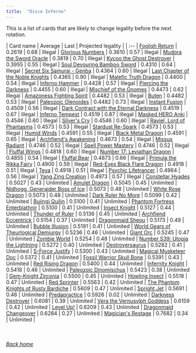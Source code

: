 ```yaml
---
title:  "Disco Inferno"
---
```


This is a list of cards that are likely to change legality before the next rotation.

| Card name | Average | Last | Projected legality |
| :-- |
[Foolish Return](https://db.ygoprodeck.com/card/?search=Foolish%20Return) | 0.2619 | 0.68 | Illegal |
[Glorious Numbers](https://db.ygoprodeck.com/card/?search=Glorious%20Numbers) | 0.3610 | 0.57 | Illegal |
[Mudora the Sword Oracle](https://db.ygoprodeck.com/card/?search=Mudora%20the%20Sword%20Oracle) | 0.3819 | 0.70 | Illegal |
[Kycoo the Ghost Destroyer](https://db.ygoprodeck.com/card/?search=Kycoo%20the%20Ghost%20Destroyer) | 0.3955 | 0.55 | Illegal |
[Soul Devouring Bamboo Sword](https://db.ygoprodeck.com/card/?search=Soul%20Devouring%20Bamboo%20Sword) | 0.4310 | 0.64 | Illegal |
[Secret Six Samurai - Genba](https://db.ygoprodeck.com/card/?search=Secret%20Six%20Samurai%20-%20Genba) | 0.4364 | 0.60 | Illegal |
[Last Chapter of the Noble Knights](https://db.ygoprodeck.com/card/?search=Last%20Chapter%20of%20the%20Noble%20Knights) | 0.4365 | 0.90 | Illegal |
[Malefic Truth Dragon](https://db.ygoprodeck.com/card/?search=Malefic%20Truth%20Dragon) | 0.4400 | 0.54 | Illegal |
[Inferno Hammer](https://db.ygoprodeck.com/card/?search=Inferno%20Hammer) | 0.4428 | 0.57 | Illegal |
[Piercing the Darkness](https://db.ygoprodeck.com/card/?search=Piercing%20the%20Darkness) | 0.4455 | 0.60 | Illegal |
[Mischief of the Gnomes](https://db.ygoprodeck.com/card/?search=Mischief%20of%20the%20Gnomes) | 0.4473 | 0.62 | Illegal |
[Amazoness Fighting Spirit](https://db.ygoprodeck.com/card/?search=Amazoness%20Fighting%20Spirit) | 0.4482 | 0.53 | Illegal |
[Buten](https://db.ygoprodeck.com/card/?search=Buten) | 0.4482 | 0.53 | Illegal |
[Paleozoic Olenoides](https://db.ygoprodeck.com/card/?search=Paleozoic%20Olenoides) | 0.4482 | 0.73 | Illegal |
[Instant Fusion](https://db.ygoprodeck.com/card/?search=Instant%20Fusion) | 0.4509 | 0.56 | Illegal |
[Dark Contract with the Eternal Darkness](https://db.ygoprodeck.com/card/?search=Dark%20Contract%20with%20the%20Eternal%20Darkness) | 0.4519 | 0.67 | Illegal |
[Inferno Tempest](https://db.ygoprodeck.com/card/?search=Inferno%20Tempest) | 0.4519 | 0.87 | Illegal |
[Masked HERO Anki](https://db.ygoprodeck.com/card/?search=Masked%20HERO%20Anki) | 0.4546 | 0.60 | Illegal |
[Silver's Cry](https://db.ygoprodeck.com/card/?search=Silver's%20Cry) | 0.4546 | 0.60 | Illegal |
[Raviel, Lord of Phantasms](https://db.ygoprodeck.com/card/?search=Raviel,%20Lord%20of%20Phantasms) | 0.4573 | 0.53 | Illegal |
[Stardust Re-Spark](https://db.ygoprodeck.com/card/?search=Stardust%20Re-Spark) | 0.4573 | 0.53 | Illegal |
[Humid Winds](https://db.ygoprodeck.com/card/?search=Humid%20Winds) | 0.4591 | 0.55 | Illegal |
[Black Metal Dragon](https://db.ygoprodeck.com/card/?search=Black%20Metal%20Dragon) | 0.4591 | 0.65 | Illegal |
[Archfiend's Awakening](https://db.ygoprodeck.com/card/?search=Archfiend's%20Awakening) | 0.4673 | 0.54 | Illegal |
[Missus Radiant](https://db.ygoprodeck.com/card/?search=Missus%20Radiant) | 0.4746 | 0.52 | Illegal |
[Spell Power Mastery](https://db.ygoprodeck.com/card/?search=Spell%20Power%20Mastery) | 0.4746 | 0.52 | Illegal |
[Fluffal Wings](https://db.ygoprodeck.com/card/?search=Fluffal%20Wings) | 0.4818 | 0.60 | Illegal |
[Number 17: Leviathan Dragon](https://db.ygoprodeck.com/card/?search=Number%2017:%20Leviathan%20Dragon) | 0.4855 | 0.54 | Illegal |
[Fluffal Bear](https://db.ygoprodeck.com/card/?search=Fluffal%20Bear) | 0.4873 | 0.66 | Illegal |
[Primula the Rikka Fairy](https://db.ygoprodeck.com/card/?search=Primula%20the%20Rikka%20Fairy) | 0.4900 | 0.59 | Illegal |
[Red-Eyes Black Flare Dragon](https://db.ygoprodeck.com/card/?search=Red-Eyes%20Black%20Flare%20Dragon) | 0.4918 | 0.51 | Illegal |
[Teva](https://db.ygoprodeck.com/card/?search=Teva) | 0.4918 | 0.51 | Illegal |
[Psychic Lifetrancer](https://db.ygoprodeck.com/card/?search=Psychic%20Lifetrancer) | 0.4964 | 0.56 | Illegal |
[Yang Zing Creation](https://db.ygoprodeck.com/card/?search=Yang%20Zing%20Creation) | 0.4973 | 0.57 | Illegal |
[Constellar Hyades](https://db.ygoprodeck.com/card/?search=Constellar%20Hyades) | 0.5027 | 0.43 | Unlimited |
[Amulet Dragon](https://db.ygoprodeck.com/card/?search=Amulet%20Dragon) | 0.5045 | 0.45 | Unlimited |
[Nidhogg, Generaider Boss of Ice](https://db.ygoprodeck.com/card/?search=Nidhogg,%20Generaider%20Boss%20of%20Ice) | 0.5073 | 0.48 | Unlimited |
[White Rose Dragon](https://db.ygoprodeck.com/card/?search=White%20Rose%20Dragon) | 0.5073 | 0.48 | Unlimited |
[Dark Ruler No More](https://db.ygoprodeck.com/card/?search=Dark%20Ruler%20No%20More) | 0.5099 | 0.42 | Unlimited |
[Bujingi Quilin](https://db.ygoprodeck.com/card/?search=Bujingi%20Quilin) | 0.5100 | 0.41 | Unlimited |
[Phantom Fortress Enterblathnir](https://db.ygoprodeck.com/card/?search=Phantom%20Fortress%20Enterblathnir) | 0.5100 | 0.41 | Unlimited |
[Insect Knight](https://db.ygoprodeck.com/card/?search=Insect%20Knight) | 0.5127 | 0.44 | Unlimited |
[Thunder of Ruler](https://db.ygoprodeck.com/card/?search=Thunder%20of%20Ruler) | 0.5136 | 0.45 | Unlimited |
[Archfiend Eccentrick](https://db.ygoprodeck.com/card/?search=Archfiend%20Eccentrick) | 0.5154 | 0.37 | Unlimited |
[Dragonmaid Sheou](https://db.ygoprodeck.com/card/?search=Dragonmaid%20Sheou) | 0.5173 | 0.49 | Unlimited |
[Bubble Illusion](https://db.ygoprodeck.com/card/?search=Bubble%20Illusion) | 0.5191 | 0.41 | Unlimited |
[World Gears of Theurlogical Demiurgy](https://db.ygoprodeck.com/card/?search=World%20Gears%20of%20Theurlogical%20Demiurgy) | 0.5236 | 0.46 | Unlimited |
[Giant Orc](https://db.ygoprodeck.com/card/?search=Giant%20Orc) | 0.5245 | 0.47 | Unlimited |
[Zombie World](https://db.ygoprodeck.com/card/?search=Zombie%20World) | 0.5254 | 0.48 | Unlimited |
[Number S39: Utopia the Lightning](https://db.ygoprodeck.com/card/?search=Number%20S39:%20Utopia%20the%20Lightning) | 0.5272 | 0.40 | Unlimited |
[Destroyersaurus](https://db.ygoprodeck.com/card/?search=Destroyersaurus) | 0.5282 | 0.41 | Unlimited |
[S-Force Justify](https://db.ygoprodeck.com/card/?search=S-Force%20Justify) | 0.5300 | 0.43 | Unlimited |
[Magical Musketeer Doc](https://db.ygoprodeck.com/card/?search=Magical%20Musketeer%20Doc) | 0.5372 | 0.41 | Unlimited |
[Fossil Warrior Skull Bone](https://db.ygoprodeck.com/card/?search=Fossil%20Warrior%20Skull%20Bone) | 0.5391 | 0.43 | Unlimited |
[Red Rising Dragon](https://db.ygoprodeck.com/card/?search=Red%20Rising%20Dragon) | 0.5400 | 0.44 | Unlimited |
[Infernity Knight](https://db.ygoprodeck.com/card/?search=Infernity%20Knight) | 0.5418 | 0.46 | Unlimited |
[Paleozoic Dinomischus](https://db.ygoprodeck.com/card/?search=Paleozoic%20Dinomischus) | 0.5423 | 0.38 | Unlimited |
[Gem-Knight Zirconia](https://db.ygoprodeck.com/card/?search=Gem-Knight%20Zirconia) | 0.5500 | 0.45 | Unlimited |
[Howling Insect](https://db.ygoprodeck.com/card/?search=Howling%20Insect) | 0.5518 | 0.47 | Unlimited |
[Red Sprinter](https://db.ygoprodeck.com/card/?search=Red%20Sprinter) | 0.5563 | 0.42 | Unlimited |
[The Phantom Knights of Rusty Bardiche](https://db.ygoprodeck.com/card/?search=The%20Phantom%20Knights%20of%20Rusty%20Bardiche) | 0.5609 | 0.47 | Unlimited |
[Spright Jet](https://db.ygoprodeck.com/card/?search=Spright%20Jet) | 0.5691 | 0.46 | Unlimited |
[Predapractice](https://db.ygoprodeck.com/card/?search=Predapractice) | 0.5926 | 0.02 | Unlimited |
[Darkness Destroyer](https://db.ygoprodeck.com/card/?search=Darkness%20Destroyer) | 0.6081 | 0.39 | Unlimited |
[Vera the Vernusylph Goddess](https://db.ygoprodeck.com/card/?search=Vera%20the%20Vernusylph%20Goddess) | 0.6159 | 0.42 | Unlimited |
[Level Up!](https://db.ygoprodeck.com/card/?search=Level%20Up!) | 0.6209 | 0.43 | Unlimited |
[Dragonmaid Changeover](https://db.ygoprodeck.com/card/?search=Dragonmaid%20Changeover) | 0.6284 | 0.27 | Unlimited |
[Magician's Restage](https://db.ygoprodeck.com/card/?search=Magician's%20Restage) | 0.7682 | 0.34 | Unlimited |

<br>

###### [Back home](index)